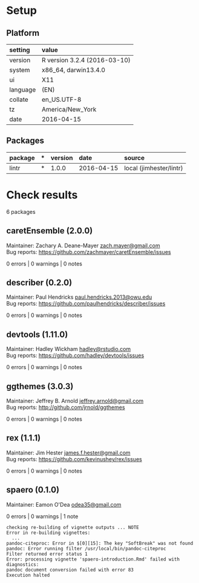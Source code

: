 # Setup

## Platform

|setting  |value                        |
|:--------|:----------------------------|
|version  |R version 3.2.4 (2016-03-10) |
|system   |x86_64, darwin13.4.0         |
|ui       |X11                          |
|language |(EN)                         |
|collate  |en_US.UTF-8                  |
|tz       |America/New_York             |
|date     |2016-04-15                   |

## Packages

|package |*  |version |date       |source                  |
|:-------|:--|:-------|:----------|:-----------------------|
|lintr   |*  |1.0.0   |2016-04-15 |local (jimhester/lintr) |

# Check results
6 packages

## caretEnsemble (2.0.0)
Maintainer: Zachary A. Deane-Mayer <zach.mayer@gmail.com>  
Bug reports: https://github.com/zachmayer/caretEnsemble/issues

0 errors | 0 warnings | 0 notes

## describer (0.2.0)
Maintainer: Paul Hendricks <paul.hendricks.2013@owu.edu>  
Bug reports: https://github.com/paulhendricks/describer/issues

0 errors | 0 warnings | 0 notes

## devtools (1.11.0)
Maintainer: Hadley Wickham <hadley@rstudio.com>  
Bug reports: https://github.com/hadley/devtools/issues

0 errors | 0 warnings | 0 notes

## ggthemes (3.0.3)
Maintainer: Jeffrey B. Arnold <jeffrey.arnold@gmail.com>  
Bug reports: http://github.com/jrnold/ggthemes

0 errors | 0 warnings | 0 notes

## rex (1.1.1)
Maintainer: Jim Hester <james.f.hester@gmail.com>  
Bug reports: https://github.com/kevinushey/rex/issues

0 errors | 0 warnings | 0 notes

## spaero (0.1.0)
Maintainer: Eamon O'Dea <odea35@gmail.com>

0 errors | 0 warnings | 1 note 

```
checking re-building of vignette outputs ... NOTE
Error in re-building vignettes:
  ...
pandoc-citeproc: Error in $[0][15]: The key "SoftBreak" was not found
pandoc: Error running filter /usr/local/bin/pandoc-citeproc
Filter returned error status 1
Error: processing vignette 'spaero-introduction.Rmd' failed with diagnostics:
pandoc document conversion failed with error 83
Execution halted

```

